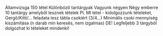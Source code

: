 Államvizsga
150 tétel
Különböző tantárgyak
Vagyunk négyen
Négy emberre 10 tantárgy amelyből lesznek tételek
Pl. MI tétel - kidolgozzunk tételeket, Gergő/Kitti/... feladata lesz tábla csokiért (3/4...)
Minimális csoki mennyiség kiszámítása (n darab min keresés, nem izgalmas)
DE! Legfeljebb 3 tárgyból dolgozhat ki tételeket mindenki!